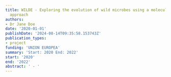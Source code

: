```yaml
---
title: WILDE - Exploring the evolution of wild microbes using a molecular genomic
  approach
authors:
- Dr Jane Doe
date: '2020-01-01'
publishDate: '2024-08-14T09:35:58.153743Z'
publication_types:
- project
funding: 'UNION EUROPEA'
summary: 'Start: 2020 End: 2022'
start: '2020'
end: '2022'
abstract: ' - '
---
```

